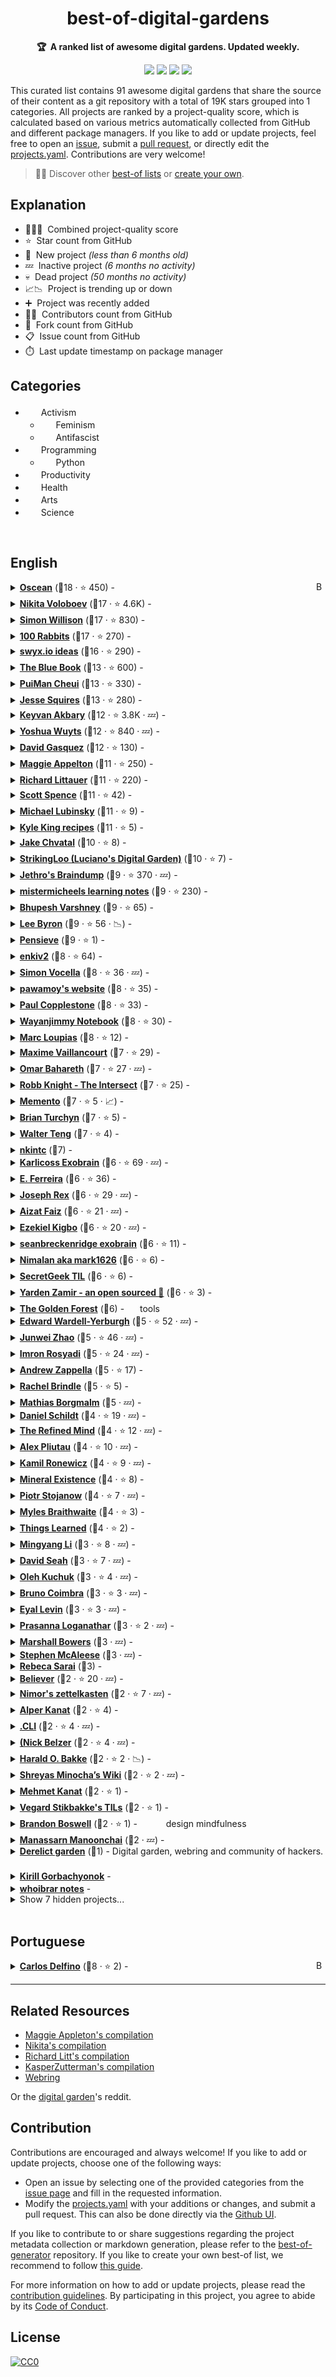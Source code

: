<!-- markdownlint-disable -->
<h1 align="center">
    best-of-digital-gardens
    <br>
</h1>

<p align="center">
    <strong>🏆&nbsp; A ranked list of awesome digital gardens. Updated weekly.</strong>
</p>

<p align="center">
    <a href="https://best-of.org" title="Best-of Badge"><img src="http://bit.ly/3o3EHNN"></a>
    <a href="#Contents" title="Project Count"><img src="https://img.shields.io/badge/projects-91-blue.svg?color=5ac4bf"></a>
    <a href="#Contribution" title="Contributions are welcome"><img src="https://img.shields.io/badge/contributions-welcome-green.svg"></a>
    <a href="https://github.com/lyz-code/best-of-digital-gardens/actions" title="Update CI"><img src="https://github.com/lyz-code/autoimport/workflows/Update/badge.svg"></a>
</p>

This curated list contains 91 awesome digital gardens that share the source of their content as a git repository with a total of 19K stars grouped into 1 categories. All projects are ranked by a project-quality score, which is calculated based on various metrics automatically collected from GitHub and different package managers. If you like to add or update projects, feel free to open an [issue](https://github.com/lyz-code/best-of-digital-gardens/issues/new/choose), submit a [pull request](https://github.com/lyz-code/best-of-digital-gardens/pulls), or directly edit the [projects.yaml](https://github.com/lyz-code/best-of-digital-gardens/edit/main/projects.yaml). Contributions are very welcome!

> 🧙‍♂️  Discover other [best-of lists](https://best-of.org) or [create your own](https://github.com/best-of-lists/best-of/blob/main/create-best-of-list.md).

## Explanation
- 🥇🥈🥉&nbsp; Combined project-quality score
- ⭐️&nbsp; Star count from GitHub
- 🐣&nbsp; New project _(less than 6 months old)_
- 💤&nbsp; Inactive project _(6 months no activity)_
- 💀&nbsp; Dead project _(50 months no activity)_
- 📈📉&nbsp; Project is trending up or down
- ➕&nbsp; Project was recently added
- 👨‍💻&nbsp; Contributors count from GitHub
- 🔀&nbsp; Fork count from GitHub
- 📋&nbsp; Issue count from GitHub
- ⏱️&nbsp; Last update timestamp on package manager

## Categories

- <img src="https://raw.githubusercontent.com/lyz-code/best-of-digital-gardens/main/.icons/activism.png" style="display:inline;" width="17" height="17">&nbsp; Activism
    - <img src="https://raw.githubusercontent.com/lyz-code/best-of-digital-gardens/main/.icons/feminism.png" style="display:inline;" width="17" height="17">&nbsp; Feminism
    - <img src="https://raw.githubusercontent.com/lyz-code/best-of-digital-gardens/main/.icons/antifascism.png" style="display:inline;" width="17" height="17">&nbsp; Antifascist
- <img src="https://raw.githubusercontent.com/lyz-code/best-of-digital-gardens/main/.icons/programming.png" style="display:inline;" width="17" height="17">&nbsp; Programming
    - <img src="https://raw.githubusercontent.com/lyz-code/best-of-digital-gardens/main/.icons/python.png" style="display:inline;" width="17" height="17">&nbsp; Python
- <img src="https://raw.githubusercontent.com/lyz-code/best-of-digital-gardens/main/.icons/time-management.png" style="display:inline;" width="17" height="17">&nbsp; Productivity
- <img src="https://raw.githubusercontent.com/lyz-code/best-of-digital-gardens/main/.icons/cardiogram.png" style="display:inline;" width="17" height="17">&nbsp; Health
- <img src="https://raw.githubusercontent.com/lyz-code/best-of-digital-gardens/main/.icons/tools.png" style="display:inline;" width="17" height="17">&nbsp; Arts
- <img src="https://raw.githubusercontent.com/lyz-code/best-of-digital-gardens/main/.icons/science.png" style="display:inline;" width="17" height="17">&nbsp; Science

<br>

## English

<a href="#"><img align="right" width="15" height="15" src="https://git.io/JtehR" alt="Back to top"></a>

<details><summary><b><a href="https://wiki.xxiivv.com/site/home.html">Oscean</a></b> (🥇18 ·  ⭐ 450) - </summary>

- [GitHub](https://github.com/XXIIVV/oscean) (👨‍💻 41 · 🔀 78 · 📦 6 · 📋 53 - 24% open · ⏱️ 21.10.2023)
</details>
<details><summary><b><a href="https://wiki.nikiv.dev/">Nikita Voloboev</a></b> (🥇17 ·  ⭐ 4.6K) -  <img src="https://raw.githubusercontent.com/lyz-code/best-of-digital-gardens/main/.icons/science.png" style="display:inline;" width="17" height="17"> <img src="https://raw.githubusercontent.com/lyz-code/best-of-digital-gardens/main/.icons/programming.png" style="display:inline;" width="17" height="17"> <img src="https://raw.githubusercontent.com/lyz-code/best-of-digital-gardens/main/.icons/tools.png" style="display:inline;" width="17" height="17"> <img src="https://raw.githubusercontent.com/lyz-code/best-of-digital-gardens/main/.icons/linux.png" style="display:inline;" width="17" height="17"> <img src="https://raw.githubusercontent.com/lyz-code/best-of-digital-gardens/main/.icons/activism.png" style="display:inline;" width="17" height="17"> <img src="https://raw.githubusercontent.com/lyz-code/best-of-digital-gardens/main/.icons/python.png" style="display:inline;" width="17" height="17"> <img src="https://raw.githubusercontent.com/lyz-code/best-of-digital-gardens/main/.icons/cardiogram.png" style="display:inline;" width="17" height="17"> <img src="https://raw.githubusercontent.com/lyz-code/best-of-digital-gardens/main/.icons/time-management.png" style="display:inline;" width="17" height="17"></summary>

- [GitHub](https://github.com/nikitavoloboev/knowledge) (👨‍💻 45 · 🔀 520 · 📋 42 - 28% open · ⏱️ 01.06.2023)
</details>
<details><summary><b><a href="https://til.simonwillison.net/">Simon Willison</a></b> (🥇17 ·  ⭐ 830) -  <img src="https://raw.githubusercontent.com/lyz-code/best-of-digital-gardens/main/.icons/programming.png" style="display:inline;" width="17" height="17"> <img src="https://raw.githubusercontent.com/lyz-code/best-of-digital-gardens/main/.icons/linux.png" style="display:inline;" width="17" height="17"> <img src="https://raw.githubusercontent.com/lyz-code/best-of-digital-gardens/main/.icons/python.png" style="display:inline;" width="17" height="17"></summary>

- [GitHub](https://github.com/simonw/til) (👨‍💻 12 · 🔀 78 · 📋 64 - 21% open · ⏱️ 24.10.2023)
</details>
<details><summary><b><a href="https://100r.co/site/home.html">100 Rabbits</a></b> (🥇17 ·  ⭐ 270) -  <img src="https://raw.githubusercontent.com/lyz-code/best-of-digital-gardens/main/.icons/programming.png" style="display:inline;" width="17" height="17"> <img src="https://raw.githubusercontent.com/lyz-code/best-of-digital-gardens/main/.icons/tools.png" style="display:inline;" width="17" height="17"></summary>

- [GitHub](https://github.com/hundredrabbits/100r.co) (👨‍💻 30 · 🔀 51 · 📋 44 - 13% open · ⏱️ 24.10.2023)
</details>
<details><summary><b><a href="https://www.swyx.io/ideas/?show=Essays">swyx.io ideas</a></b> (🥇16 ·  ⭐ 290) - </summary>

- [GitHub](https://github.com/swyxio/swyxdotio) (👨‍💻 31 · 🔀 41 · 📋 440 - 5% open · ⏱️ 13.10.2023)
</details>
<details><summary><b><a href="https://lyz-code.github.io/blue-book">The Blue Book</a></b> (🥇13 ·  ⭐ 600) -  <img src="https://raw.githubusercontent.com/lyz-code/best-of-digital-gardens/main/.icons/activism.png" style="display:inline;" width="17" height="17"> <img src="https://raw.githubusercontent.com/lyz-code/best-of-digital-gardens/main/.icons/antifascism.png" style="display:inline;" width="17" height="17"> <img src="https://raw.githubusercontent.com/lyz-code/best-of-digital-gardens/main/.icons/time-management.png" style="display:inline;" width="17" height="17"> <img src="https://raw.githubusercontent.com/lyz-code/best-of-digital-gardens/main/.icons/cardiogram.png" style="display:inline;" width="17" height="17"> <img src="https://raw.githubusercontent.com/lyz-code/best-of-digital-gardens/main/.icons/programming.png" style="display:inline;" width="17" height="17"> <img src="https://raw.githubusercontent.com/lyz-code/best-of-digital-gardens/main/.icons/python.png" style="display:inline;" width="17" height="17"> <img src="https://raw.githubusercontent.com/lyz-code/best-of-digital-gardens/main/.icons/linux.png" style="display:inline;" width="17" height="17"> <img src="https://raw.githubusercontent.com/lyz-code/best-of-digital-gardens/main/.icons/tools.png" style="display:inline;" width="17" height="17"> <img src="https://raw.githubusercontent.com/lyz-code/best-of-digital-gardens/main/.icons/science.png" style="display:inline;" width="17" height="17"> <img src="https://raw.githubusercontent.com/lyz-code/best-of-digital-gardens/main/.icons/feminism.png" style="display:inline;" width="17" height="17"></summary>

- [GitHub](https://github.com/lyz-code/blue-book) (👨‍💻 13 · 🔀 73 · ⏱️ 23.10.2023)
</details>
<details><summary><b><a href="https://wiki.aleen42.com/">PuiMan Cheui</a></b> (🥇13 ·  ⭐ 330) -  <img src="https://raw.githubusercontent.com/lyz-code/best-of-digital-gardens/main/.icons/programming.png" style="display:inline;" width="17" height="17"> <img src="https://raw.githubusercontent.com/lyz-code/best-of-digital-gardens/main/.icons/linux.png" style="display:inline;" width="17" height="17"></summary>

- [GitHub](https://github.com/aleen42/PersonalWiki) (👨‍💻 3 · 🔀 49 · 📋 35 - 80% open · ⏱️ 02.08.2023)
</details>
<details><summary><b><a href="https://jessesquires.github.io/TIL/">Jesse Squires</a></b> (🥇13 ·  ⭐ 280) -  <img src="https://raw.githubusercontent.com/lyz-code/best-of-digital-gardens/main/.icons/programming.png" style="display:inline;" width="17" height="17"> <img src="https://raw.githubusercontent.com/lyz-code/best-of-digital-gardens/main/.icons/python.png" style="display:inline;" width="17" height="17"> <img src="https://raw.githubusercontent.com/lyz-code/best-of-digital-gardens/main/.icons/activism.png" style="display:inline;" width="17" height="17"></summary>

- [GitHub](https://github.com/jessesquires/TIL) (👨‍💻 5 · 🔀 8 · ⏱️ 17.10.2023)
</details>
<details><summary><b><a href="https://keyvanakbary.github.io/learning-notes/">Keyvan Akbary</a></b> (🥈12 ·  ⭐ 3.8K · 💤) - </summary>

- [GitHub](https://github.com/keyvanakbary/learning-notes) (👨‍💻 3 · 🔀 880 · 📋 4 - 50% open · ⏱️ 15.01.2022)
</details>
<details><summary><b><a href="https://github.com/yoshuawuyts/notes">Yoshua Wuyts</a></b> (🥈12 ·  ⭐ 840 · 💤) -  <img src="https://raw.githubusercontent.com/lyz-code/best-of-digital-gardens/main/.icons/tools.png" style="display:inline;" width="17" height="17"> <img src="https://raw.githubusercontent.com/lyz-code/best-of-digital-gardens/main/.icons/programming.png" style="display:inline;" width="17" height="17"> <img src="https://raw.githubusercontent.com/lyz-code/best-of-digital-gardens/main/.icons/time-management.png" style="display:inline;" width="17" height="17"></summary>

- [GitHub](https://github.com/yoshuawuyts/notes) (👨‍💻 13 · 🔀 44 · 📋 38 - 13% open · ⏱️ 07.10.2020)
</details>
<details><summary><b><a href="https://publish.obsidian.md/davidgasquez/README">David Gasquez</a></b> (🥈12 ·  ⭐ 130) -  <img src="https://raw.githubusercontent.com/lyz-code/best-of-digital-gardens/main/.icons/programming.png" style="display:inline;" width="17" height="17"> <img src="https://raw.githubusercontent.com/lyz-code/best-of-digital-gardens/main/.icons/cardiogram.png" style="display:inline;" width="17" height="17"> <img src="https://raw.githubusercontent.com/lyz-code/best-of-digital-gardens/main/.icons/linux.png" style="display:inline;" width="17" height="17"> <img src="https://raw.githubusercontent.com/lyz-code/best-of-digital-gardens/main/.icons/time-management.png" style="display:inline;" width="17" height="17"> <img src="https://raw.githubusercontent.com/lyz-code/best-of-digital-gardens/main/.icons/tools.png" style="display:inline;" width="17" height="17"> <img src="https://raw.githubusercontent.com/lyz-code/best-of-digital-gardens/main/.icons/science.png" style="display:inline;" width="17" height="17"></summary>

- [GitHub](https://github.com/davidgasquez/handbook) (👨‍💻 4 · 🔀 16 · ⏱️ 24.10.2023)
</details>
<details><summary><b><a href="https://maggieappleton.com/garden">Maggie Appelton</a></b> (🥈11 ·  ⭐ 250) -  <img src="https://raw.githubusercontent.com/lyz-code/best-of-digital-gardens/main/.icons/programming.png" style="display:inline;" width="17" height="17"> <img src="https://raw.githubusercontent.com/lyz-code/best-of-digital-gardens/main/.icons/science.png" style="display:inline;" width="17" height="17"> <img src="https://raw.githubusercontent.com/lyz-code/best-of-digital-gardens/main/.icons/tools.png" style="display:inline;" width="17" height="17"></summary>

- [GitHub](https://github.com/MaggieAppleton/maggieappleton.com-V2) (👨‍💻 5 · 🔀 27 · ⏱️ 09.10.2023)
</details>
<details><summary><b><a href="https://github.com/RichardLitt/knowledge">Richard Littauer</a></b> (🥈11 ·  ⭐ 220) -  <img src="https://raw.githubusercontent.com/lyz-code/best-of-digital-gardens/main/.icons/science.png" style="display:inline;" width="17" height="17"> <img src="https://raw.githubusercontent.com/lyz-code/best-of-digital-gardens/main/.icons/tools.png" style="display:inline;" width="17" height="17"> <img src="https://raw.githubusercontent.com/lyz-code/best-of-digital-gardens/main/.icons/python.png" style="display:inline;" width="17" height="17"> <img src="https://raw.githubusercontent.com/lyz-code/best-of-digital-gardens/main/.icons/programming.png" style="display:inline;" width="17" height="17"></summary>

- [GitHub](https://github.com/RichardLitt/knowledge) (👨‍💻 5 · 🔀 18 · 📋 19 - 21% open · ⏱️ 05.09.2023)
</details>
<details><summary><b><a href="https://scottspence.com/posts">Scott Spence</a></b> (🥈11 ·  ⭐ 42) - </summary>

- [GitHub](https://github.com/spences10/scottspence.com) (👨‍💻 10 · 🔀 10 · 📋 4 - 25% open · ⏱️ 23.10.2023)
</details>
<details><summary><b><a href="https://mlubinsky.github.io/">Michael Lubinsky</a></b> (🥈11 ·  ⭐ 9) -  <img src="https://raw.githubusercontent.com/lyz-code/best-of-digital-gardens/main/.icons/programming.png" style="display:inline;" width="17" height="17"> <img src="https://raw.githubusercontent.com/lyz-code/best-of-digital-gardens/main/.icons/python.png" style="display:inline;" width="17" height="17"> <img src="https://raw.githubusercontent.com/lyz-code/best-of-digital-gardens/main/.icons/linux.png" style="display:inline;" width="17" height="17"></summary>

- [GitHub](https://github.com/mlubinsky/mlubinsky.github.com) (👨‍💻 8 · 🔀 3 · ⏱️ 24.10.2023)
</details>
<details><summary><b><a href="https://recipes.kyleking.me/">Kyle King recipes</a></b> (🥈11 ·  ⭐ 5) -  <img src="https://raw.githubusercontent.com/lyz-code/best-of-digital-gardens/main/.icons/tools.png" style="display:inline;" width="17" height="17"></summary>

- [GitHub](https://github.com/KyleKing/recipes) (👨‍💻 2 · 📦 95 · ⏱️ 15.10.2023)
</details>
<details><summary><b><a href="https://wiki.jacob.chvatal.com/">Jake Chvatal</a></b> (🥈10 ·  ⭐ 8) - </summary>

- [GitHub](https://github.com/jakeisnt/wiki) (👨‍💻 5 · 🔀 2 · 📋 25 - 4% open · ⏱️ 24.10.2023)
</details>
<details><summary><b><a href="https://strikingloo.github.io">StrikingLoo (Luciano's Digital Garden)</a></b> (🥈10 ·  ⭐ 7) -  <img src="https://raw.githubusercontent.com/lyz-code/best-of-digital-gardens/main/.icons/time-management.png" style="display:inline;" width="17" height="17"> <img src="https://raw.githubusercontent.com/lyz-code/best-of-digital-gardens/main/.icons/programming.png" style="display:inline;" width="17" height="17"> <img src="https://raw.githubusercontent.com/lyz-code/best-of-digital-gardens/main/.icons/python.png" style="display:inline;" width="17" height="17"></summary>

- [GitHub](https://github.com/StrikingLoo/strikingloo.github.io) (👨‍💻 4 · 🔀 3 · ⏱️ 19.10.2023)
</details>
<details><summary><b><a href="https://braindump.jethro.dev/">Jethro's Braindump</a></b> (🥈9 ·  ⭐ 370 · 💤) -  <img src="https://raw.githubusercontent.com/lyz-code/best-of-digital-gardens/main/.icons/science.png" style="display:inline;" width="17" height="17"> <img src="https://raw.githubusercontent.com/lyz-code/best-of-digital-gardens/main/.icons/linux.png" style="display:inline;" width="17" height="17"> <img src="https://raw.githubusercontent.com/lyz-code/best-of-digital-gardens/main/.icons/programming.png" style="display:inline;" width="17" height="17"> <img src="https://raw.githubusercontent.com/lyz-code/best-of-digital-gardens/main/.icons/activism.png" style="display:inline;" width="17" height="17"></summary>

- [GitHub](https://github.com/jethrokuan/braindump) (👨‍💻 6 · 🔀 87 · 📋 15 - 26% open · ⏱️ 02.12.2022)
</details>
<details><summary><b><a href="https://learning-notes.mistermicheels.com/about/about/">mistermicheels learning notes</a></b> (🥈9 ·  ⭐ 230) -  <img src="https://raw.githubusercontent.com/lyz-code/best-of-digital-gardens/main/.icons/programming.png" style="display:inline;" width="17" height="17"></summary>

- [GitHub](https://github.com/mistermicheels/learning-notes) (👨‍💻 2 · 🔀 46 · ⏱️ 25.06.2023)
</details>
<details><summary><b><a href="https://til.bhupesh.me/">Bhupesh Varshney</a></b> (🥈9 ·  ⭐ 65) -  <img src="https://raw.githubusercontent.com/lyz-code/best-of-digital-gardens/main/.icons/programming.png" style="display:inline;" width="17" height="17"> <img src="https://raw.githubusercontent.com/lyz-code/best-of-digital-gardens/main/.icons/linux.png" style="display:inline;" width="17" height="17"> <img src="https://raw.githubusercontent.com/lyz-code/best-of-digital-gardens/main/.icons/python.png" style="display:inline;" width="17" height="17"></summary>

- [GitHub](https://github.com/Bhupesh-V/til) (🔀 13 · ⏱️ 18.09.2023)
</details>
<details><summary><b><a href="https://leebyron.com/til/">Lee Byron</a></b> (🥈9 ·  ⭐ 56 · 📉) -  <img src="https://raw.githubusercontent.com/lyz-code/best-of-digital-gardens/main/.icons/programming.png" style="display:inline;" width="17" height="17"> <img src="https://raw.githubusercontent.com/lyz-code/best-of-digital-gardens/main/.icons/linux.png" style="display:inline;" width="17" height="17"></summary>

- [GitHub](https://github.com/leebyron/til) (🔀 5 · ⏱️ 10.10.2023)
</details>
<details><summary><b><a href="https://paveloom.github.io/pensieve">Pensieve</a></b> (🥈9 ·  ⭐ 1) -  <img src="https://raw.githubusercontent.com/lyz-code/best-of-digital-gardens/main/.icons/programming.png" style="display:inline;" width="17" height="17"> <img src="https://raw.githubusercontent.com/lyz-code/best-of-digital-gardens/main/.icons/linux.png" style="display:inline;" width="17" height="17"> <img src="https://raw.githubusercontent.com/lyz-code/best-of-digital-gardens/main/.icons/science.png" style="display:inline;" width="17" height="17"></summary>

- [GitHub](https://github.com/paveloom/paveloom.github.io) (👨‍💻 4 · ⏱️ 23.10.2023)
</details>
<details><summary><b><a href="https://www.lord-enki.net/">enkiv2</a></b> (🥈8 ·  ⭐ 64) -  <img src="https://raw.githubusercontent.com/lyz-code/best-of-digital-gardens/main/.icons/tools.png" style="display:inline;" width="17" height="17"> <img src="https://raw.githubusercontent.com/lyz-code/best-of-digital-gardens/main/.icons/science.png" style="display:inline;" width="17" height="17"></summary>

- [GitHub](https://github.com/enkiv2/misc) (🔀 4 · 📋 3 - 33% open · ⏱️ 20.10.2023)
</details>
<details><summary><b><a href="https://github.com/voxsim/knowledge">Simon Vocella</a></b> (🥈8 ·  ⭐ 36 · 💤) -  <img src="https://raw.githubusercontent.com/lyz-code/best-of-digital-gardens/main/.icons/science.png" style="display:inline;" width="17" height="17"> <img src="https://raw.githubusercontent.com/lyz-code/best-of-digital-gardens/main/.icons/programming.png" style="display:inline;" width="17" height="17"></summary>

- [GitHub](https://github.com/voxsim/knowledge) (🔀 6 · ⏱️ 07.06.2020)
</details>
<details><summary><b><a href="https://pawamoy.github.io">pawamoy's website</a></b> (🥈8 ·  ⭐ 35) -  <img src="https://raw.githubusercontent.com/lyz-code/best-of-digital-gardens/main/.icons/programming.png" style="display:inline;" width="17" height="17"> <img src="https://raw.githubusercontent.com/lyz-code/best-of-digital-gardens/main/.icons/python.png" style="display:inline;" width="17" height="17"> <img src="https://raw.githubusercontent.com/lyz-code/best-of-digital-gardens/main/.icons/science.png" style="display:inline;" width="17" height="17"></summary>

- [GitHub](https://github.com/pawamoy/website) (🔀 4 · 📋 3 - 66% open · ⏱️ 23.10.2023)
</details>
<details><summary><b><a href="https://paul.copplest.one/knowledge/">Paul Copplestone</a></b> (🥈8 ·  ⭐ 33) -  <img src="https://raw.githubusercontent.com/lyz-code/best-of-digital-gardens/main/.icons/tools.png" style="display:inline;" width="17" height="17"> <img src="https://raw.githubusercontent.com/lyz-code/best-of-digital-gardens/main/.icons/science.png" style="display:inline;" width="17" height="17"> <img src="https://raw.githubusercontent.com/lyz-code/best-of-digital-gardens/main/.icons/programming.png" style="display:inline;" width="17" height="17"></summary>

- [GitHub](https://github.com/kiwicopple/paul.copplest.one) (👨‍💻 9 · 🔀 18 · ⏱️ 21.05.2023)
</details>
<details><summary><b><a href="https://notebook.wayanjimmy.xyz/">Wayanjimmy Notebook</a></b> (🥈8 ·  ⭐ 30) -  <img src="https://raw.githubusercontent.com/lyz-code/best-of-digital-gardens/main/.icons/tools.png" style="display:inline;" width="17" height="17"> <img src="https://raw.githubusercontent.com/lyz-code/best-of-digital-gardens/main/.icons/programming.png" style="display:inline;" width="17" height="17"> <img src="https://raw.githubusercontent.com/lyz-code/best-of-digital-gardens/main/.icons/science.png" style="display:inline;" width="17" height="17"> <img src="https://raw.githubusercontent.com/lyz-code/best-of-digital-gardens/main/.icons/time-management.png" style="display:inline;" width="17" height="17"></summary>

- [GitHub](https://github.com/wayanjimmy/notebook) (👨‍💻 3 · 🔀 7 · ⏱️ 28.05.2023)
</details>
<details><summary><b><a href="https://memo-dev.marc-loupias.fr/">Marc Loupias</a></b> (🥈8 ·  ⭐ 12) -  <img src="https://raw.githubusercontent.com/lyz-code/best-of-digital-gardens/main/.icons/programming.png" style="display:inline;" width="17" height="17"> <img src="https://raw.githubusercontent.com/lyz-code/best-of-digital-gardens/main/.icons/linux.png" style="display:inline;" width="17" height="17"></summary>

- [GitHub](https://github.com/MarcLoupias/memo-dev) (👨‍💻 3 · 🔀 2 · ⏱️ 23.10.2023)
</details>
<details><summary><b><a href="https://maximevaillancourt.com/notes">Maxime Vaillancourt</a></b> (🥈7 ·  ⭐ 29) - </summary>

- [GitHub](https://github.com/maximevaillancourt/maximevaillancourt.com) (👨‍💻 3 · 🔀 10 · ⏱️ 12.04.2023)
</details>
<details><summary><b><a href="https://wiki.omar.engineer/">Omar Bahareth</a></b> (🥈7 ·  ⭐ 27 · 💤) -  <img src="https://raw.githubusercontent.com/lyz-code/best-of-digital-gardens/main/.icons/programming.png" style="display:inline;" width="17" height="17"> <img src="https://raw.githubusercontent.com/lyz-code/best-of-digital-gardens/main/.icons/science.png" style="display:inline;" width="17" height="17"></summary>

- [GitHub](https://github.com/obahareth/knowledge) (🔀 2 · ⏱️ 10.08.2022)
</details>
<details><summary><b><a href="https://intersect.rknight.me/">Robb Knight - The Intersect</a></b> (🥈7 ·  ⭐ 25) -  <img src="https://raw.githubusercontent.com/lyz-code/best-of-digital-gardens/main/.icons/time-management.png" style="display:inline;" width="17" height="17"> <img src="https://raw.githubusercontent.com/lyz-code/best-of-digital-gardens/main/.icons/cardiogram.png" style="display:inline;" width="17" height="17"> <img src="https://raw.githubusercontent.com/lyz-code/best-of-digital-gardens/main/.icons/linux.png" style="display:inline;" width="17" height="17"> <img src="https://raw.githubusercontent.com/lyz-code/best-of-digital-gardens/main/.icons/programming.png" style="display:inline;" width="17" height="17"></summary>

- [GitHub](https://github.com/rknightuk/intersect) (🔀 2 · ⏱️ 19.10.2023)
</details>
<details><summary><b><a href="https://m0wer.github.io/memento/">Memento</a></b> (🥈7 ·  ⭐ 5 · 📈) -  <img src="https://raw.githubusercontent.com/lyz-code/best-of-digital-gardens/main/.icons/programming.png" style="display:inline;" width="17" height="17"> <img src="https://raw.githubusercontent.com/lyz-code/best-of-digital-gardens/main/.icons/linux.png" style="display:inline;" width="17" height="17"> <img src="https://raw.githubusercontent.com/lyz-code/best-of-digital-gardens/main/.icons/python.png" style="display:inline;" width="17" height="17"> <img src="https://raw.githubusercontent.com/lyz-code/best-of-digital-gardens/main/.icons/tools.png" style="display:inline;" width="17" height="17"></summary>

- [GitHub](https://github.com/m0wer/memento) (👨‍💻 2 · ⏱️ 24.10.2023)
</details>
<details><summary><b><a href="https://wiki.brianturchyn.net">Brian Turchyn</a></b> (🥈7 ·  ⭐ 5) -  <img src="https://raw.githubusercontent.com/lyz-code/best-of-digital-gardens/main/.icons/cardiogram.png" style="display:inline;" width="17" height="17"> <img src="https://raw.githubusercontent.com/lyz-code/best-of-digital-gardens/main/.icons/time-management.png" style="display:inline;" width="17" height="17"> <img src="https://raw.githubusercontent.com/lyz-code/best-of-digital-gardens/main/.icons/programming.png" style="display:inline;" width="17" height="17"></summary>

- [GitHub](https://github.com/b-turchyn/wiki) (👨‍💻 2 · ⏱️ 20.10.2023)
</details>
<details><summary><b><a href="https://walterteng.com/garden">Walter Teng</a></b> (🥈7 ·  ⭐ 4) -  <img src="https://raw.githubusercontent.com/lyz-code/best-of-digital-gardens/main/.icons/programming.png" style="display:inline;" width="17" height="17"> <img src="https://raw.githubusercontent.com/lyz-code/best-of-digital-gardens/main/.icons/time-management.png" style="display:inline;" width="17" height="17"> <img src="https://raw.githubusercontent.com/lyz-code/best-of-digital-gardens/main/.icons/tools.png" style="display:inline;" width="17" height="17"></summary>

- [GitHub](https://github.com/davzoku/personal-website-v1) (👨‍💻 2 · ⏱️ 08.09.2023)
</details>
<details><summary><b><a href="https://nkintc.gitbook.io/brainless/">nkintc</a></b> (🥈7) -  <img src="https://raw.githubusercontent.com/lyz-code/best-of-digital-gardens/main/.icons/tools.png" style="display:inline;" width="17" height="17"> <img src="https://raw.githubusercontent.com/lyz-code/best-of-digital-gardens/main/.icons/science.png" style="display:inline;" width="17" height="17"> <img src="https://raw.githubusercontent.com/lyz-code/best-of-digital-gardens/main/.icons/linux.png" style="display:inline;" width="17" height="17"></summary>

- [GitHub](https://github.com/nkintc/nkintc.github.io) (⏱️ 10.07.2023)
</details>
<details><summary><b><a href="https://beepb00p.xyz/exobrain/">Karlicoss Exobrain</a></b> (🥉6 ·  ⭐ 69 · 💤) -  <img src="https://raw.githubusercontent.com/lyz-code/best-of-digital-gardens/main/.icons/programming.png" style="display:inline;" width="17" height="17"> <img src="https://raw.githubusercontent.com/lyz-code/best-of-digital-gardens/main/.icons/tools.png" style="display:inline;" width="17" height="17"> <img src="https://raw.githubusercontent.com/lyz-code/best-of-digital-gardens/main/.icons/science.png" style="display:inline;" width="17" height="17"> <img src="https://raw.githubusercontent.com/lyz-code/best-of-digital-gardens/main/.icons/cardiogram.png" style="display:inline;" width="17" height="17"> <img src="https://raw.githubusercontent.com/lyz-code/best-of-digital-gardens/main/.icons/time-management.png" style="display:inline;" width="17" height="17"></summary>

- [GitHub](https://github.com/karlicoss/exobrain) (🔀 6 · ⏱️ 23.05.2021)
</details>
<details><summary><b><a href="https://github.com/slowernews/notebook">E. Ferreira</a></b> (🥉6 ·  ⭐ 36) -  <img src="https://raw.githubusercontent.com/lyz-code/best-of-digital-gardens/main/.icons/programming.png" style="display:inline;" width="17" height="17"> <img src="https://raw.githubusercontent.com/lyz-code/best-of-digital-gardens/main/.icons/tools.png" style="display:inline;" width="17" height="17"></summary>

- [GitHub](https://github.com/slowernews/notebook) (🔀 1 · ⏱️ 11.10.2023)
</details>
<details><summary><b><a href="https://github.com/josephrexme/knowledge">Joseph Rex</a></b> (🥉6 ·  ⭐ 29 · 💤) -  <img src="https://raw.githubusercontent.com/lyz-code/best-of-digital-gardens/main/.icons/programming.png" style="display:inline;" width="17" height="17"> <img src="https://raw.githubusercontent.com/lyz-code/best-of-digital-gardens/main/.icons/tools.png" style="display:inline;" width="17" height="17"></summary>

- [GitHub](https://github.com/josephrexme/knowledge) (🔀 1 · ⏱️ 29.10.2021)
</details>
<details><summary><b><a href="https://www.aizatto.com/">Aizat Faiz</a></b> (🥉6 ·  ⭐ 21 · 💤) -  <img src="https://raw.githubusercontent.com/lyz-code/best-of-digital-gardens/main/.icons/programming.png" style="display:inline;" width="17" height="17"></summary>

- [GitHub](https://github.com/aizatto/gitbook-public) (👨‍💻 2 · 🔀 3 · ⏱️ 29.03.2023)
</details>
<details><summary><b><a href="https://github.com/theatlasroom/tidbits">Ezekiel Kigbo</a></b> (🥉6 ·  ⭐ 20 · 💤) -  <img src="https://raw.githubusercontent.com/lyz-code/best-of-digital-gardens/main/.icons/programming.png" style="display:inline;" width="17" height="17"> <img src="https://raw.githubusercontent.com/lyz-code/best-of-digital-gardens/main/.icons/science.png" style="display:inline;" width="17" height="17"></summary>

- [GitHub](https://github.com/theatlasroom/tidbits) (👨‍💻 3 · 🔀 3 · ⏱️ 16.01.2023)
</details>
<details><summary><b><a href="https://exobrain.sean.fish/">seanbreckenridge exobrain</a></b> (🥉6 ·  ⭐ 11) -  <img src="https://raw.githubusercontent.com/lyz-code/best-of-digital-gardens/main/.icons/programming.png" style="display:inline;" width="17" height="17"></summary>

- [GitHub](https://github.com/seanbreckenridge/exobrain) (⏱️ 04.10.2023)
</details>
<details><summary><b><a href="https://mark1626.github.io/knowledge/">Nimalan aka mark1626</a></b> (🥉6 ·  ⭐ 6) -  <img src="https://raw.githubusercontent.com/lyz-code/best-of-digital-gardens/main/.icons/science.png" style="display:inline;" width="17" height="17"> <img src="https://raw.githubusercontent.com/lyz-code/best-of-digital-gardens/main/.icons/programming.png" style="display:inline;" width="17" height="17"> <img src="https://raw.githubusercontent.com/lyz-code/best-of-digital-gardens/main/.icons/linux.png" style="display:inline;" width="17" height="17"></summary>

- [GitHub](https://github.com/Mark1626/knowledge) (👨‍💻 2 · ⏱️ 24.10.2023)
</details>
<details><summary><b><a href="https://til.secretgeek.net/">SecretGeek TIL</a></b> (🥉6 ·  ⭐ 6) -  <img src="https://raw.githubusercontent.com/lyz-code/best-of-digital-gardens/main/.icons/programming.png" style="display:inline;" width="17" height="17"> <img src="https://raw.githubusercontent.com/lyz-code/best-of-digital-gardens/main/.icons/linux.png" style="display:inline;" width="17" height="17"> <img src="https://raw.githubusercontent.com/lyz-code/best-of-digital-gardens/main/.icons/tools.png" style="display:inline;" width="17" height="17"> <img src="https://raw.githubusercontent.com/lyz-code/best-of-digital-gardens/main/.icons/python.png" style="display:inline;" width="17" height="17"> <img src="https://raw.githubusercontent.com/lyz-code/best-of-digital-gardens/main/.icons/time-management.png" style="display:inline;" width="17" height="17"></summary>

- [GitHub](https://github.com/secretGeek/today-i-learned-staging) (👨‍💻 2 · 🔀 3 · ⏱️ 30.08.2023)
</details>
<details><summary><b><a href="https://www.yarden-zamir.com">Yarden Zamir - an open sourced 🧠</a></b> (🥉6 ·  ⭐ 3) -  <img src="https://raw.githubusercontent.com/lyz-code/best-of-digital-gardens/main/.icons/programming.png" style="display:inline;" width="17" height="17"> <img src="https://raw.githubusercontent.com/lyz-code/best-of-digital-gardens/main/.icons/time-management.png" style="display:inline;" width="17" height="17"></summary>

- [GitHub](https://github.com/Yarden-zamir/me) (👨‍💻 2 · 🔀 4 · 📋 4 - 25% open · ⏱️ 23.10.2023)
</details>
<details><summary><b><a href="https://www.lorien.cloud/">The Golden Forest</a></b> (🥉6) -  <img src="https://raw.githubusercontent.com/lyz-code/best-of-digital-gardens/main/.icons/linux.png" style="display:inline;" width="17" height="17"> tools</summary>

- [GitHub](https://github.com/sdelrio/golden-forest) (⏱️ 14.10.2023)
</details>
<details><summary><b><a href="https://notes.eddyerburgh.me/">Edward Wardell-Yerburgh</a></b> (🥉5 ·  ⭐ 52 · 💤) -  <img src="https://raw.githubusercontent.com/lyz-code/best-of-digital-gardens/main/.icons/programming.png" style="display:inline;" width="17" height="17"></summary>

- [GitHub](https://github.com/eddyerburgh/notes) (👨‍💻 2 · 🔀 10 · ⏱️ 16.03.2022)
</details>
<details><summary><b><a href="https://wiki.toozhao.com/#/">Junwei Zhao</a></b> (🥉5 ·  ⭐ 46 · 💤) -  <img src="https://raw.githubusercontent.com/lyz-code/best-of-digital-gardens/main/.icons/programming.png" style="display:inline;" width="17" height="17"> <img src="https://raw.githubusercontent.com/lyz-code/best-of-digital-gardens/main/.icons/linux.png" style="display:inline;" width="17" height="17"></summary>

- [GitHub](https://github.com/wahyd4/knowledge) (👨‍💻 2 · 🔀 8 · 📋 2 - 50% open · ⏱️ 25.07.2022)
</details>
<details><summary><b><a href="https://irosyadi.gitbook.io/irosyadi/">Imron Rosyadi</a></b> (🥉5 ·  ⭐ 24 · 💤) -  <img src="https://raw.githubusercontent.com/lyz-code/best-of-digital-gardens/main/.icons/programming.png" style="display:inline;" width="17" height="17"></summary>

- [GitHub](https://github.com/irosyadi/gitbook) (👨‍💻 3 · 🔀 13 · ⏱️ 08.03.2023)
</details>
<details><summary><b><a href="https://github.com/azappella/knowledge">Andrew Zappella</a></b> (🥉5 ·  ⭐ 17) -  <img src="https://raw.githubusercontent.com/lyz-code/best-of-digital-gardens/main/.icons/programming.png" style="display:inline;" width="17" height="17"> <img src="https://raw.githubusercontent.com/lyz-code/best-of-digital-gardens/main/.icons/time-management.png" style="display:inline;" width="17" height="17"> <img src="https://raw.githubusercontent.com/lyz-code/best-of-digital-gardens/main/.icons/linux.png" style="display:inline;" width="17" height="17"></summary>

- [GitHub](https://github.com/azappella/knowledge) (🔀 1 · ⏱️ 07.07.2023)
</details>
<details><summary><b><a href="https://knowledge.rachelbrindle.com/">Rachel Brindle</a></b> (🥉5 ·  ⭐ 5) -  <img src="https://raw.githubusercontent.com/lyz-code/best-of-digital-gardens/main/.icons/activism.png" style="display:inline;" width="17" height="17"> <img src="https://raw.githubusercontent.com/lyz-code/best-of-digital-gardens/main/.icons/science.png" style="display:inline;" width="17" height="17"> <img src="https://raw.githubusercontent.com/lyz-code/best-of-digital-gardens/main/.icons/tools.png" style="display:inline;" width="17" height="17"> <img src="https://raw.githubusercontent.com/lyz-code/best-of-digital-gardens/main/.icons/time-management.png" style="display:inline;" width="17" height="17"> <img src="https://raw.githubusercontent.com/lyz-code/best-of-digital-gardens/main/.icons/programming.png" style="display:inline;" width="17" height="17"> <img src="https://raw.githubusercontent.com/lyz-code/best-of-digital-gardens/main/.icons/python.png" style="display:inline;" width="17" height="17"> <img src="https://raw.githubusercontent.com/lyz-code/best-of-digital-gardens/main/.icons/linux.png" style="display:inline;" width="17" height="17"></summary>

- [GitHub](https://github.com/younata/personal_knowledge) (👨‍💻 3 · ⏱️ 28.09.2023)
</details>
<details><summary><b><a href="https://wiki.mathiasborgmalm.dev/">Mathias Borgmalm</a></b> (🥉5 · 💤) -  <img src="https://raw.githubusercontent.com/lyz-code/best-of-digital-gardens/main/.icons/tools.png" style="display:inline;" width="17" height="17"> <img src="https://raw.githubusercontent.com/lyz-code/best-of-digital-gardens/main/.icons/programming.png" style="display:inline;" width="17" height="17"></summary>

- [GitHub](https://github.com/MateBoy/knowledge-base) (👨‍💻 3 · ⏱️ 05.07.2021)
</details>
<details><summary><b><a href="https://github.com/d2s/knowledge">Daniel Schildt</a></b> (🥉4 ·  ⭐ 19 · 💤) -  <img src="https://raw.githubusercontent.com/lyz-code/best-of-digital-gardens/main/.icons/programming.png" style="display:inline;" width="17" height="17"> <img src="https://raw.githubusercontent.com/lyz-code/best-of-digital-gardens/main/.icons/linux.png" style="display:inline;" width="17" height="17"> <img src="https://raw.githubusercontent.com/lyz-code/best-of-digital-gardens/main/.icons/tools.png" style="display:inline;" width="17" height="17"> <img src="https://raw.githubusercontent.com/lyz-code/best-of-digital-gardens/main/.icons/science.png" style="display:inline;" width="17" height="17"></summary>

- [GitHub](https://github.com/d2s/knowledge) (👨‍💻 2 · 🔀 3 · ⏱️ 11.06.2020)
</details>
<details><summary><b><a href="https://refinedmind.co/digital-garden">The Refined Mind</a></b> (🥉4 ·  ⭐ 12 · 💤) - </summary>

- [GitHub](https://github.com/MikeTannenbaum/my-public-mind) (👨‍💻 2 · 🔀 2 · ⏱️ 13.12.2022)
</details>
<details><summary><b><a href="https://github.com/plutov/notebook">Alex Pliutau</a></b> (🥉4 ·  ⭐ 10 · 💤) -  <img src="https://raw.githubusercontent.com/lyz-code/best-of-digital-gardens/main/.icons/programming.png" style="display:inline;" width="17" height="17"></summary>

- [GitHub](https://github.com/plutov/notebook) (👨‍💻 2 · 🔀 6 · ⏱️ 06.03.2021)
</details>
<details><summary><b><a href="https://github.com/galileo/knowledge">Kamil Ronewicz</a></b> (🥉4 ·  ⭐ 9 · 💤) -  <img src="https://raw.githubusercontent.com/lyz-code/best-of-digital-gardens/main/.icons/programming.png" style="display:inline;" width="17" height="17"></summary>

- [GitHub](https://github.com/galileo/knowledge) (🔀 1 · ⏱️ 08.02.2022)
</details>
<details><summary><b><a href="https://mineralexistence.com/home.html">Mineral Existence</a></b> (🥉4 ·  ⭐ 8) -  <img src="https://raw.githubusercontent.com/lyz-code/best-of-digital-gardens/main/.icons/programming.png" style="display:inline;" width="17" height="17"> <img src="https://raw.githubusercontent.com/lyz-code/best-of-digital-gardens/main/.icons/tools.png" style="display:inline;" width="17" height="17"></summary>

- [GitHub](https://github.com/flber/mx) (🔀 1 · ⏱️ 19.04.2023)
</details>
<details><summary><b><a href="https://wiki.stojanow.com/">Piotr Stojanow</a></b> (🥉4 ·  ⭐ 7 · 💤) -  <img src="https://raw.githubusercontent.com/lyz-code/best-of-digital-gardens/main/.icons/science.png" style="display:inline;" width="17" height="17"> <img src="https://raw.githubusercontent.com/lyz-code/best-of-digital-gardens/main/.icons/tools.png" style="display:inline;" width="17" height="17"> <img src="https://raw.githubusercontent.com/lyz-code/best-of-digital-gardens/main/.icons/activism.png" style="display:inline;" width="17" height="17"> <img src="https://raw.githubusercontent.com/lyz-code/best-of-digital-gardens/main/.icons/time-management.png" style="display:inline;" width="17" height="17"></summary>

- [GitHub](https://github.com/psto/episteme) (👨‍💻 2 · 🔀 1 · ⏱️ 28.02.2023)
</details>
<details><summary><b><a href="https://wiki.mylesb.ca/">Myles Braithwaite</a></b> (🥉4 ·  ⭐ 3) -  <img src="https://raw.githubusercontent.com/lyz-code/best-of-digital-gardens/main/.icons/programming.png" style="display:inline;" width="17" height="17"> <img src="https://raw.githubusercontent.com/lyz-code/best-of-digital-gardens/main/.icons/tools.png" style="display:inline;" width="17" height="17"> <img src="https://raw.githubusercontent.com/lyz-code/best-of-digital-gardens/main/.icons/linux.png" style="display:inline;" width="17" height="17"> <img src="https://raw.githubusercontent.com/lyz-code/best-of-digital-gardens/main/.icons/time-management.png" style="display:inline;" width="17" height="17"></summary>

- [GitHub](https://github.com/myles/wiki) (👨‍💻 4 · 📥 12 · 📋 2 - 50% open · ⏱️ 14.04.2023)
</details>
<details><summary><b><a href="https://sunflowerno0b.github.io/ATW/">Things Learned</a></b> (🥉4 ·  ⭐ 2) -  <img src="https://raw.githubusercontent.com/lyz-code/best-of-digital-gardens/main/.icons/programming.png" style="display:inline;" width="17" height="17"> <img src="https://raw.githubusercontent.com/lyz-code/best-of-digital-gardens/main/.icons/linux.png" style="display:inline;" width="17" height="17"></summary>

- [GitHub](https://github.com/sunflowerno0b/ATW) (👨‍💻 7 · ⏱️ 15.04.2023)
</details>
<details><summary><b><a href="https://tslmy.gitbook.io/k/">Mingyang Li</a></b> (🥉3 ·  ⭐ 8 · 💤) -  <img src="https://raw.githubusercontent.com/lyz-code/best-of-digital-gardens/main/.icons/programming.png" style="display:inline;" width="17" height="17"> <img src="https://raw.githubusercontent.com/lyz-code/best-of-digital-gardens/main/.icons/science.png" style="display:inline;" width="17" height="17"></summary>

- [GitHub](https://github.com/tslmy/know) (👨‍💻 2 · ⏱️ 28.04.2022)
</details>
<details><summary><b><a href="https://davidseah.gitbook.io/davidseah/">David Seah</a></b> (🥉3 ·  ⭐ 7 · 💤) -  <img src="https://raw.githubusercontent.com/lyz-code/best-of-digital-gardens/main/.icons/time-management.png" style="display:inline;" width="17" height="17"> <img src="https://raw.githubusercontent.com/lyz-code/best-of-digital-gardens/main/.icons/programming.png" style="display:inline;" width="17" height="17"></summary>

- [GitHub](https://github.com/davidseah/knowledgebank) (⏱️ 02.09.2021)
</details>
<details><summary><b><a href="https://github.com/hzlmn/week-learning">Oleh Kuchuk</a></b> (🥉3 ·  ⭐ 4 · 💤) -  <img src="https://raw.githubusercontent.com/lyz-code/best-of-digital-gardens/main/.icons/python.png" style="display:inline;" width="17" height="17"> <img src="https://raw.githubusercontent.com/lyz-code/best-of-digital-gardens/main/.icons/programming.png" style="display:inline;" width="17" height="17"></summary>

- [GitHub](https://github.com/hzlmn/week-learning) (👨‍💻 2 · ⏱️ 18.08.2019)
</details>
<details><summary><b><a href="https://wiki.metaphoric.dev/">Bruno Coimbra</a></b> (🥉3 ·  ⭐ 3 · 💤) -  <img src="https://raw.githubusercontent.com/lyz-code/best-of-digital-gardens/main/.icons/linux.png" style="display:inline;" width="17" height="17"></summary>

- [GitHub](https://github.com/b-coimbra/wiki) (👨‍💻 3 · ⏱️ 08.06.2022)
</details>
<details><summary><b><a href="https://github.com/eyalev/notes">Eyal Levin</a></b> (🥉3 ·  ⭐ 3 · 💤) -  <img src="https://raw.githubusercontent.com/lyz-code/best-of-digital-gardens/main/.icons/tools.png" style="display:inline;" width="17" height="17"></summary>

- [GitHub](https://github.com/eyalev/notes) (⏱️ 27.04.2020)
</details>
<details><summary><b><a href="https://github.com/prasannavl/knowledge">Prasanna Loganathar</a></b> (🥉3 ·  ⭐ 2 · 💤) -  <img src="https://raw.githubusercontent.com/lyz-code/best-of-digital-gardens/main/.icons/science.png" style="display:inline;" width="17" height="17"> <img src="https://raw.githubusercontent.com/lyz-code/best-of-digital-gardens/main/.icons/linux.png" style="display:inline;" width="17" height="17"> <img src="https://raw.githubusercontent.com/lyz-code/best-of-digital-gardens/main/.icons/programming.png" style="display:inline;" width="17" height="17"></summary>

- [GitHub](https://github.com/prasannavl/knowledge) (⏱️ 28.02.2022)
</details>
<details><summary><b><a href="https://knowledge.maxdeviant.com/">Marshall Bowers</a></b> (🥉3 · 💤) -  <img src="https://raw.githubusercontent.com/lyz-code/best-of-digital-gardens/main/.icons/programming.png" style="display:inline;" width="17" height="17"> <img src="https://raw.githubusercontent.com/lyz-code/best-of-digital-gardens/main/.icons/linux.png" style="display:inline;" width="17" height="17"></summary>

- [GitHub](https://github.com/maxdeviant/knowledge) (⏱️ 16.05.2021)
</details>
<details><summary><b><a href="https://directory.stephenmcaleese.com/">Stephen McAleese</a></b> (🥉3 · 💤) -  <img src="https://raw.githubusercontent.com/lyz-code/best-of-digital-gardens/main/.icons/science.png" style="display:inline;" width="17" height="17"> <img src="https://raw.githubusercontent.com/lyz-code/best-of-digital-gardens/main/.icons/time-management.png" style="display:inline;" width="17" height="17"></summary>

- [GitHub](https://github.com/smcaleese/directory) (⏱️ 14.02.2021)
</details>
<details><summary><b><a href="https://rsarai.github.io/">Rebeca Sarai</a></b> (🥉3) - </summary>

- [GitHub](https://github.com/rsarai/rsarai.github.io) (👨‍💻 2 · ⏱️ 10.08.2023)
</details>
<details><summary><b><a href="https://devlog.willcodefor.beer/">Believer</a></b> (🥉2 ·  ⭐ 20 · 💤) -  <img src="https://raw.githubusercontent.com/lyz-code/best-of-digital-gardens/main/.icons/programming.png" style="display:inline;" width="17" height="17"></summary>

- [GitHub](https://github.com/believer/devlog) (👨‍💻 2 · 🔀 1 · ⏱️ 23.04.2022)
</details>
<details><summary><b><a href="https://nimor111.github.io/notebook/">Nimor's zettelkasten</a></b> (🥉2 ·  ⭐ 7 · 💤) - </summary>

- [GitHub](https://github.com/Nimor111/notebook) (👨‍💻 2 · 🔀 1 · ⏱️ 03.06.2021)
</details>
<details><summary><b><a href="https://github.com/tunix/notebook">Alper Kanat</a></b> (🥉2 ·  ⭐ 4) -  <img src="https://raw.githubusercontent.com/lyz-code/best-of-digital-gardens/main/.icons/linux.png" style="display:inline;" width="17" height="17"></summary>

- [GitHub](https://github.com/tunix/notebook) (👨‍💻 2 · 🔀 1 · ⏱️ 09.05.2023)
</details>
<details><summary><b><a href="https://wiki.changbai.li/#/">.CLI</a></b> (🥉2 ·  ⭐ 4 · 💤) -  <img src="https://raw.githubusercontent.com/lyz-code/best-of-digital-gardens/main/.icons/programming.png" style="display:inline;" width="17" height="17"> <img src="https://raw.githubusercontent.com/lyz-code/best-of-digital-gardens/main/.icons/cardiogram.png" style="display:inline;" width="17" height="17"></summary>

- [GitHub](https://github.com/dotcli/knowledge) (👨‍💻 2 · ⏱️ 19.12.2022)
</details>
<details><summary><b><a href="https://notes.nickbelzer.me/">(Nick Belzer</a></b> (🥉2 ·  ⭐ 4 · 💤) -  <img src="https://raw.githubusercontent.com/lyz-code/best-of-digital-gardens/main/.icons/programming.png" style="display:inline;" width="17" height="17"></summary>

- [GitHub](https://github.com/nbelzer/notes) (👨‍💻 2 · ⏱️ 03.12.2022)
</details>
<details><summary><b><a href="https://hwiki.bakke.be/">Harald O. Bakke</a></b> (🥉2 ·  ⭐ 2 · 📉) -  <img src="https://raw.githubusercontent.com/lyz-code/best-of-digital-gardens/main/.icons/activism.png" style="display:inline;" width="17" height="17"> <img src="https://raw.githubusercontent.com/lyz-code/best-of-digital-gardens/main/.icons/tools.png" style="display:inline;" width="17" height="17"> <img src="https://raw.githubusercontent.com/lyz-code/best-of-digital-gardens/main/.icons/time-management.png" style="display:inline;" width="17" height="17"></summary>

- [GitHub](https://github.com/bakke92/hwiki) (👨‍💻 2 · ⏱️ 02.10.2023)
</details>
<details><summary><b><a href="https://wiki.shreyasminocha.me/index.html">Shreyas Minocha’s Wiki</a></b> (🥉2 ·  ⭐ 2 · 💤) -  <img src="https://raw.githubusercontent.com/lyz-code/best-of-digital-gardens/main/.icons/science.png" style="display:inline;" width="17" height="17"> <img src="https://raw.githubusercontent.com/lyz-code/best-of-digital-gardens/main/.icons/programming.png" style="display:inline;" width="17" height="17"> <img src="https://raw.githubusercontent.com/lyz-code/best-of-digital-gardens/main/.icons/python.png" style="display:inline;" width="17" height="17"></summary>

- [GitHub](https://github.com/shreyasminocha/wiki) (👨‍💻 3 · ⏱️ 21.02.2021)
</details>
<details><summary><b><a href="https://github.com/mehmetka/notebook">Mehmet Kanat</a></b> (🥉2 ·  ⭐ 1) -  <img src="https://raw.githubusercontent.com/lyz-code/best-of-digital-gardens/main/.icons/programming.png" style="display:inline;" width="17" height="17"></summary>

- [GitHub](https://github.com/mehmetka/notebook) (👨‍💻 2 · ⏱️ 25.09.2023)
</details>
<details><summary><b><a href="https://til.vegardstikbakke.com/">Vegard Stikbakke's TILs</a></b> (🥉2 ·  ⭐ 1) -  <img src="https://raw.githubusercontent.com/lyz-code/best-of-digital-gardens/main/.icons/programming.png" style="display:inline;" width="17" height="17"></summary>

- [GitHub](https://github.com/vegarsti/til) (⏱️ 30.06.2023)
</details>
<details><summary><b><a href="https://brandonkboswell.com/">Brandon Boswell</a></b> (🥉2 ·  ⭐ 1) -  <img src="https://raw.githubusercontent.com/lyz-code/best-of-digital-gardens/main/.icons/programming.png" style="display:inline;" width="17" height="17"> <img src="https://raw.githubusercontent.com/lyz-code/best-of-digital-gardens/main/.icons/time-management.png" style="display:inline;" width="17" height="17"> design mindfulness</summary>

- [GitHub](https://github.com/brandonkboswell/garden) (⏱️ 22.10.2023)
</details>
<details><summary><b><a href="https://wiki.monosor.com/">Manassarn Manoonchai</a></b> (🥉2 · 💤) -  <img src="https://raw.githubusercontent.com/lyz-code/best-of-digital-gardens/main/.icons/programming.png" style="display:inline;" width="17" height="17"> <img src="https://raw.githubusercontent.com/lyz-code/best-of-digital-gardens/main/.icons/time-management.png" style="display:inline;" width="17" height="17"> <img src="https://raw.githubusercontent.com/lyz-code/best-of-digital-gardens/main/.icons/tools.png" style="display:inline;" width="17" height="17"></summary>

- [GitHub](https://github.com/narze/knowledge) (👨‍💻 2 · ⏱️ 10.11.2020)
</details>
<details><summary><b><a href="https://derelict.garden">Derelict garden</a></b> (🥉1) - Digital garden, webring and community of hackers. <img src="https://raw.githubusercontent.com/lyz-code/best-of-digital-gardens/main/.icons/programming.png" style="display:inline;" width="17" height="17"> <img src="https://raw.githubusercontent.com/lyz-code/best-of-digital-gardens/main/.icons/linux.png" style="display:inline;" width="17" height="17"> <img src="https://raw.githubusercontent.com/lyz-code/best-of-digital-gardens/main/.icons/science.png" style="display:inline;" width="17" height="17"></summary>

- _No project information available._</details>
<details><summary><b><a href="https://github.com/japanese-goblinn/knowledge-base">Kirill Gorbachyonok</a></b> -  <img src="https://raw.githubusercontent.com/lyz-code/best-of-digital-gardens/main/.icons/programming.png" style="display:inline;" width="17" height="17"> <img src="https://raw.githubusercontent.com/lyz-code/best-of-digital-gardens/main/.icons/time-management.png" style="display:inline;" width="17" height="17"></summary>

- [GitHub]()
</details>
<details><summary><b><a href="https://notes.whoibrar.com/">whoibrar notes</a></b> -  <img src="https://raw.githubusercontent.com/lyz-code/best-of-digital-gardens/main/.icons/time-management.png" style="display:inline;" width="17" height="17"> <img src="https://raw.githubusercontent.com/lyz-code/best-of-digital-gardens/main/.icons/programming.png" style="display:inline;" width="17" height="17"> <img src="https://raw.githubusercontent.com/lyz-code/best-of-digital-gardens/main/.icons/python.png" style="display:inline;" width="17" height="17"></summary>

- _No project information available._</details>
<details><summary>Show 7 hidden projects...</summary>

- <b><a href="https://thoughtbot.com/blog">Giant Robots Smashing Into Other Giant Robots</a></b> (🥇13 ·  ⭐ 3.9K · 💀) -  <img src="https://raw.githubusercontent.com/lyz-code/best-of-digital-gardens/main/.icons/linux.png" style="display:inline;" width="17" height="17"> <img src="https://raw.githubusercontent.com/lyz-code/best-of-digital-gardens/main/.icons/programming.png" style="display:inline;" width="17" height="17"> <img src="https://raw.githubusercontent.com/lyz-code/best-of-digital-gardens/main/.icons/python.png" style="display:inline;" width="17" height="17">
- <b><a href="https://www.gwern.net/">Gwern Branwen</a></b> (🥈9 ·  ⭐ 26 · 💀) -  <img src="https://raw.githubusercontent.com/lyz-code/best-of-digital-gardens/main/.icons/science.png" style="display:inline;" width="17" height="17"> <img src="https://raw.githubusercontent.com/lyz-code/best-of-digital-gardens/main/.icons/programming.png" style="display:inline;" width="17" height="17"> <img src="https://raw.githubusercontent.com/lyz-code/best-of-digital-gardens/main/.icons/tools.png" style="display:inline;" width="17" height="17">
- <b><a href="https://github.com/sotayamashita/knowledge">Sam Yamashita</a></b> (🥉6 ·  ⭐ 16 · 💀) -  <img src="https://raw.githubusercontent.com/lyz-code/best-of-digital-gardens/main/.icons/programming.png" style="display:inline;" width="17" height="17"> <img src="https://raw.githubusercontent.com/lyz-code/best-of-digital-gardens/main/.icons/linux.png" style="display:inline;" width="17" height="17">
- <b><a href="https://github.com/joshwnj/knowledge">Josh Johnston</a></b> (🥉5 ·  ⭐ 50 · 💀) -  <img src="https://raw.githubusercontent.com/lyz-code/best-of-digital-gardens/main/.icons/programming.png" style="display:inline;" width="17" height="17"> <img src="https://raw.githubusercontent.com/lyz-code/best-of-digital-gardens/main/.icons/time-management.png" style="display:inline;" width="17" height="17"> <img src="https://raw.githubusercontent.com/lyz-code/best-of-digital-gardens/main/.icons/tools.png" style="display:inline;" width="17" height="17">
- <b><a href="https://github.com/caiogondim/knowledge">Caio Gondim</a></b> (🥉5 ·  ⭐ 12 · 💀) -  <img src="https://raw.githubusercontent.com/lyz-code/best-of-digital-gardens/main/.icons/programming.png" style="display:inline;" width="17" height="17"> <img src="https://raw.githubusercontent.com/lyz-code/best-of-digital-gardens/main/.icons/linux.png" style="display:inline;" width="17" height="17">
- <b><a href="https://github.com/nicksp/til">Nick S. Plekhanov</a></b> (🥉3 ·  ⭐ 6 · 💀) -  <img src="https://raw.githubusercontent.com/lyz-code/best-of-digital-gardens/main/.icons/programming.png" style="display:inline;" width="17" height="17">
- <b><a href="https://github.com/joshpierro/knowledge">Josh Pierro</a></b> (🥉3 ·  ⭐ 4 · 💀) -  <img src="https://raw.githubusercontent.com/lyz-code/best-of-digital-gardens/main/.icons/programming.png" style="display:inline;" width="17" height="17"> <img src="https://raw.githubusercontent.com/lyz-code/best-of-digital-gardens/main/.icons/linux.png" style="display:inline;" width="17" height="17"> <img src="https://raw.githubusercontent.com/lyz-code/best-of-digital-gardens/main/.icons/tools.png" style="display:inline;" width="17" height="17">
</details>
<br>

## Portuguese

<a href="#"><img align="right" width="15" height="15" src="https://git.io/JtehR" alt="Back to top"></a>

<details><summary><b><a href="https://carlosdelfino.github.io">Carlos Delfino</a></b> (🥇8 ·  ⭐ 2) - </summary>

- [GitHub](https://github.com/carlosdelfino/carlosdelfino.github.com) (👨‍💻 20 · ⏱️ 17.10.2023)
</details>

---

## Related Resources

* [Maggie Appleton's compilation](https://github.com/MaggieAppleton/digital-gardeners)
* [Nikita's compilation](https://wiki.nikitavoloboev.xyz/other/wiki-workflow#similar-wikis-i-liked)
* [Richard Litt's compilation](https://github.com/RichardLitt/meta-knowledge)
* [KasperZutterman's compilation](https://github.com/KasperZutterman/Second-Brain)
* [Webring](https://webring.xxiivv.com/)

Or the [digital garden](https://www.reddit.com/r/DigitalGardens/)'s reddit.

## Contribution

Contributions are encouraged and always welcome! If you like to add or update projects, choose one of the following ways:

- Open an issue by selecting one of the provided categories from the [issue page](https://github.com/lyz-code/best-of-digital-gardens/issues/new/choose) and fill in the requested information.
- Modify the [projects.yaml](https://github.com/lyz-code/best-of-digital-gardens/blob/main/projects.yaml) with your additions or changes, and submit a pull request. This can also be done directly via the [Github UI](https://github.com/lyz-code/best-of-digital-gardens/edit/main/projects.yaml).

If you like to contribute to or share suggestions regarding the project metadata collection or markdown generation, please refer to the [best-of-generator](https://github.com/best-of-lists/best-of-generator) repository. If you like to create your own best-of list, we recommend to follow [this guide](https://github.com/best-of-lists/best-of/blob/main/create-best-of-list.md).

For more information on how to add or update projects, please read the [contribution guidelines](https://github.com/lyz-code/best-of-digital-gardens/blob/main/CONTRIBUTING.md). By participating in this project, you agree to abide by its [Code of Conduct](https://github.com/lyz-code/best-of-digital-gardens/blob/main/.github/CODE_OF_CONDUCT.md).

## License

[![CC0](https://mirrors.creativecommons.org/presskit/buttons/88x31/svg/by-sa.svg)](https://creativecommons.org/licenses/by-sa/4.0/)

